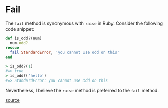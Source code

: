 # Fail

The `fail` method is synonymous with `raise` in Ruby. Consider the following
code snippet:

```ruby
def is_odd?(num)
  num.odd?
rescue
  fail StandardError, 'you cannot use odd on this'
end

> is_odd?(1)
#=> true
> is_odd?('hello')
#=> StandardError: you cannot use odd on this
```

Nevertheless, I believe the `raise` method is preferred to the `fail`
method.

[source](http://ruby-doc.org/core-2.3.0/Kernel.html#method-i-fail)
